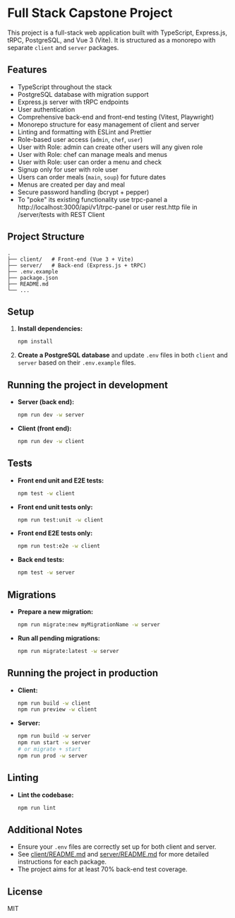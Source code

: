 # Full Stack Capstone Project

This project is a full-stack web application built with TypeScript, Express.js, tRPC, PostgreSQL, and Vue 3 (Vite). It is structured as a monorepo with separate `client` and `server` packages.

## Features

- TypeScript throughout the stack
- PostgreSQL database with migration support
- Express.js server with tRPC endpoints
- User authentication
- Comprehensive back-end and front-end testing (Vitest, Playwright)
- Monorepo structure for easy management of client and server
- Linting and formatting with ESLint and Prettier
- Role-based user access (`admin`, `chef`, `user`)
- User with Role: admin can create other users will any given role
- User with Role: chef can manage meals and menus
- User with Role: user can order a menu and check 
- Signup only for user with role user
- Users can order meals (`main`, `soup`) for future dates
- Menus are created per day and meal
- Secure password handling (bcrypt + pepper)
- To "poke" its existing functionality use trpc-panel a http://localhost:3000/api/v1/trpc-panel or user rest.http file in /server/tests with REST Client

## Project Structure

```
.
├── client/   # Front-end (Vue 3 + Vite)
├── server/   # Back-end (Express.js + tRPC)
├── .env.example
├── package.json
├── README.md
└── ...
```

## Setup

1. **Install dependencies:**

   ```bash
   npm install
   ```

2. **Create a PostgreSQL database** and update `.env` files in both `client` and `server` based on their `.env.example` files.

## Running the project in development

- **Server (back end):**
  ```bash
  npm run dev -w server
  ```
- **Client (front end):**
  ```bash
  npm run dev -w client
  ```

## Tests

- **Front end unit and E2E tests:**
  ```bash
  npm test -w client
  ```
- **Front end unit tests only:**
  ```bash
  npm run test:unit -w client
  ```
- **Front end E2E tests only:**
  ```bash
  npm run test:e2e -w client
  ```
- **Back end tests:**
  ```bash
  npm test -w server
  ```

## Migrations

- **Prepare a new migration:**
  ```bash
  npm run migrate:new myMigrationName -w server
  ```
- **Run all pending migrations:**
  ```bash
  npm run migrate:latest -w server
  ```

## Running the project in production

- **Client:**
  ```bash
  npm run build -w client
  npm run preview -w client
  ```
- **Server:**
  ```bash
  npm run build -w server
  npm run start -w server
  # or migrate + start
  npm run prod -w server
  ```

## Linting

- **Lint the codebase:**
  ```bash
  npm run lint
  ```

## Additional Notes

- Ensure your `.env` files are correctly set up for both client and server.
- See [client/README.md](client/README.md) and [server/README.md](server/README.md) for more detailed instructions for each package.
- The project aims for at least 70% back-end test coverage.

## License

MIT
